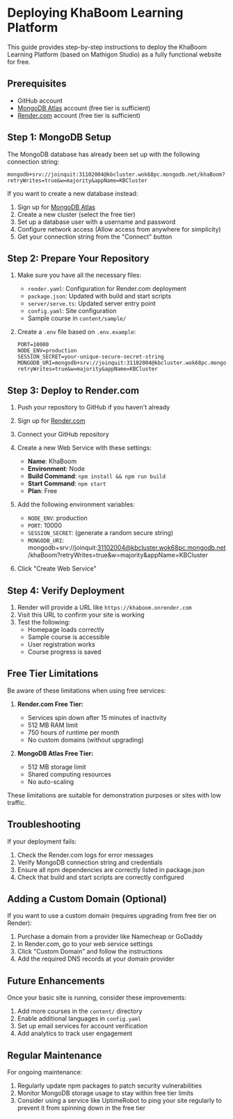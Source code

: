 # Deploying KhaBoom Learning Platform

This guide provides step-by-step instructions to deploy the KhaBoom Learning Platform (based on Mathigon Studio) as a fully functional website for free.

## Prerequisites

- GitHub account
- [MongoDB Atlas](https://www.mongodb.com/cloud/atlas) account (free tier is sufficient)
- [Render.com](https://render.com/) account (free tier is sufficient)

## Step 1: MongoDB Setup

The MongoDB database has already been set up with the following connection string:
```
mongodb+srv://joinquit:31102004@kbcluster.wok68pc.mongodb.net/khaBoom?retryWrites=true&w=majority&appName=KBCluster
```

If you want to create a new database instead:

1. Sign up for [MongoDB Atlas](https://www.mongodb.com/cloud/atlas/register)
2. Create a new cluster (select the free tier)
3. Set up a database user with a username and password
4. Configure network access (Allow access from anywhere for simplicity)
5. Get your connection string from the "Connect" button

## Step 2: Prepare Your Repository

1. Make sure you have all the necessary files:
   - `render.yaml`: Configuration for Render.com deployment
   - `package.json`: Updated with build and start scripts
   - `server/serve.ts`: Updated server entry point
   - `config.yaml`: Site configuration
   - Sample course in `content/sample/`

2. Create a `.env` file based on `.env.example`:
   ```
   PORT=10000
   NODE_ENV=production
   SESSION_SECRET=your-unique-secure-secret-string
   MONGODB_URI=mongodb+srv://joinquit:31102004@kbcluster.wok68pc.mongodb.net/khaBoom?retryWrites=true&w=majority&appName=KBCluster
   ```

## Step 3: Deploy to Render.com

1. Push your repository to GitHub if you haven't already
2. Sign up for [Render.com](https://render.com/)
3. Connect your GitHub repository
4. Create a new Web Service with these settings:
   - **Name**: KhaBoom
   - **Environment**: Node
   - **Build Command**: `npm install && npm run build`
   - **Start Command**: `npm start`
   - **Plan**: Free

5. Add the following environment variables:
   - `NODE_ENV`: production
   - `PORT`: 10000
   - `SESSION_SECRET`: (generate a random secure string)
   - `MONGODB_URI`: mongodb+srv://joinquit:31102004@kbcluster.wok68pc.mongodb.net/khaBoom?retryWrites=true&w=majority&appName=KBCluster

6. Click "Create Web Service"

## Step 4: Verify Deployment

1. Render will provide a URL like `https://khaboom.onrender.com`
2. Visit this URL to confirm your site is working
3. Test the following:
   - Homepage loads correctly
   - Sample course is accessible
   - User registration works
   - Course progress is saved

## Free Tier Limitations

Be aware of these limitations when using free services:

1. **Render.com Free Tier:**
   - Services spin down after 15 minutes of inactivity
   - 512 MB RAM limit
   - 750 hours of runtime per month
   - No custom domains (without upgrading)

2. **MongoDB Atlas Free Tier:**
   - 512 MB storage limit
   - Shared computing resources
   - No auto-scaling

These limitations are suitable for demonstration purposes or sites with low traffic.

## Troubleshooting

If your deployment fails:

1. Check the Render.com logs for error messages
2. Verify MongoDB connection string and credentials
3. Ensure all npm dependencies are correctly listed in package.json
4. Check that build and start scripts are correctly configured

## Adding a Custom Domain (Optional)

If you want to use a custom domain (requires upgrading from free tier on Render):

1. Purchase a domain from a provider like Namecheap or GoDaddy
2. In Render.com, go to your web service settings
3. Click "Custom Domain" and follow the instructions
4. Add the required DNS records at your domain provider

## Future Enhancements

Once your basic site is running, consider these improvements:

1. Add more courses in the `content/` directory
2. Enable additional languages in `config.yaml`
3. Set up email services for account verification
4. Add analytics to track user engagement

## Regular Maintenance

For ongoing maintenance:

1. Regularly update npm packages to patch security vulnerabilities
2. Monitor MongoDB storage usage to stay within free tier limits
3. Consider using a service like UptimeRobot to ping your site regularly to prevent it from spinning down in the free tier